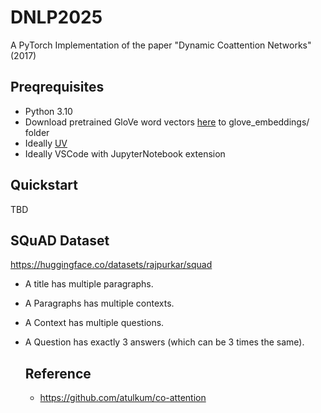 # DNLP2025

A PyTorch Implementation of the paper "Dynamic Coattention Networks" (2017)

## Preqrequisites

- Python 3.10
- Download pretrained GloVe word vectors [here](https://nlp.stanford.edu/data/glove.6B.zip) to glove_embeddings/ folder
- Ideally [UV](https://astral.sh/blog/uv)
- Ideally VSCode with JupyterNotebook extension

## Quickstart

TBD

## SQuAD Dataset

https://huggingface.co/datasets/rajpurkar/squad

- A title has multiple paragraphs.
- A Paragraphs has multiple contexts.
- A Context has multiple questions.
- A Question has exactly 3 answers (which can be 3 times the same).

  ## Reference

  - https://github.com/atulkum/co-attention
